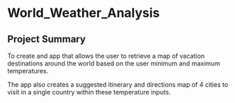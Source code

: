 # World_Weather_Analysis
## Project Summary
To create and app that allows the user to retrieve a map of vacation destinations around the world based on the user minimum and maximum temperatures.  

The app also creates a suggested itinerary and directions map of 4 cities to visit in a single country within these temperature inputs.

